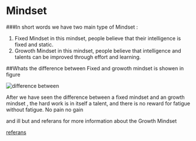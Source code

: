 # Mindset
###In short words we have two main type of  Mindset :
1. Fixed Mindset in this mindset, people believe that their intelligence is fixed and static. 
2. Growoth Mindset in this mindset, people believe that intelligence and talents can be improved through effort and learning.


##Whats the difference between Fixed and growoth mindset is showen in figure 


![difference between](https://i2.wp.com/atlassianblog.wpengine.com/wp-content/uploads/NewGrowthMindset2.png?resize=768%2C960&ssl=1)

After we have seen the difference between a fixed mindset and an growth mindset , the hard work is in itself a talent, and there is no reward for fatigue without fatigue.
No pain no gain 

and ill but and referans for more information about the Growth Mindset

[referans](https://www.atlassian.com/blog/inside-atlassian/growth-mindset)
